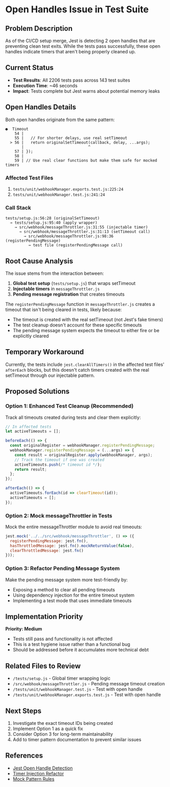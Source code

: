 # Open Handles Issue in Test Suite

## Problem Description

As of the CI/CD setup merge, Jest is detecting 2 open handles that are preventing clean test exits. While the tests pass successfully, these open handles indicate timers that aren't being properly cleaned up.

## Current Status
- **Test Results**: All 2206 tests pass across 143 test suites
- **Execution Time**: ~46 seconds
- **Impact**: Tests complete but Jest warns about potential memory leaks

## Open Handles Details

Both open handles originate from the same pattern:

```
●  Timeout
    54 |   
    55 |   // For shorter delays, use real setTimeout
  > 56 |   return originalSetTimeout(callback, delay, ...args);
       |                            ^
    57 | });
    58 |
    59 | // Use real clear functions but make them safe for mocked timers
```

### Affected Test Files
1. `tests/unit/webhookManager.exports.test.js:225:24`
2. `tests/unit/webhookManager.test.js:241:24`

### Call Stack
```
tests/setup.js:56:28 (originalSetTimeout)
  → tests/setup.js:95:40 (apply wrapper)
    → src/webhook/messageThrottler.js:31:55 (injectable timer)
      → src/webhook/messageThrottler.js:31:13 (setTimeout call)
        → src/webhook/messageThrottler.js:98:36 (registerPendingMessage)
          → test file (registerPendingMessage call)
```

## Root Cause Analysis

The issue stems from the interaction between:
1. **Global test setup** (`tests/setup.js`) that wraps setTimeout
2. **Injectable timers** in `messageThrottler.js`
3. **Pending message registration** that creates timeouts

The `registerPendingMessage` function in `messageThrottler.js` creates a timeout that isn't being cleared in tests, likely because:
- The timeout is created with the real setTimeout (not Jest's fake timers)
- The test cleanup doesn't account for these specific timeouts
- The pending message system expects the timeout to either fire or be explicitly cleared

## Temporary Workaround

Currently, the tests include `jest.clearAllTimers()` in the affected test files' `afterEach` blocks, but this doesn't catch timers created with the real setTimeout through our injectable pattern.

## Proposed Solutions

### Option 1: Enhanced Test Cleanup (Recommended)
Track all timeouts created during tests and clear them explicitly:

```javascript
// In affected tests
let activeTimeouts = [];

beforeEach(() => {
  const originalRegister = webhookManager.registerPendingMessage;
  webhookManager.registerPendingMessage = (...args) => {
    const result = originalRegister.apply(webhookManager, args);
    // Track the timeout if one was created
    activeTimeouts.push(/* timeout id */);
    return result;
  };
});

afterEach(() => {
  activeTimeouts.forEach(id => clearTimeout(id));
  activeTimeouts = [];
});
```

### Option 2: Mock messageThrottler in Tests
Mock the entire messageThrottler module to avoid real timeouts:

```javascript
jest.mock('../../src/webhook/messageThrottler', () => ({
  registerPendingMessage: jest.fn(),
  hasThrottledMessage: jest.fn().mockReturnValue(false),
  clearThrottledMessage: jest.fn()
}));
```

### Option 3: Refactor Pending Message System
Make the pending message system more test-friendly by:
- Exposing a method to clear all pending timeouts
- Using dependency injection for the entire timeout system
- Implementing a test mode that uses immediate timeouts

## Implementation Priority

**Priority: Medium**
- Tests still pass and functionality is not affected
- This is a test hygiene issue rather than a functional bug
- Should be addressed before it accumulates more technical debt

## Related Files to Review
- `/tests/setup.js` - Global timer wrapping logic
- `/src/webhook/messageThrottler.js` - Pending message timeout creation
- `/tests/unit/webhookManager.test.js` - Test with open handle
- `/tests/unit/webhookManager.exports.test.js` - Test with open handle

## Next Steps
1. Investigate the exact timeout IDs being created
2. Implement Option 1 as a quick fix
3. Consider Option 3 for long-term maintainability
4. Add to timer pattern documentation to prevent similar issues

## References
- [Jest Open Handle Detection](https://jestjs.io/docs/cli#--detectopenhandles)
- [Timer Injection Refactor](./TIMER_INJECTION_REFACTOR.md)
- [Mock Pattern Rules](../testing/MOCK_PATTERN_RULES.md)